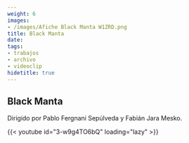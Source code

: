 ```yaml
---
weight: 6
images:
- /images/Afiche Black Manta W1ZRD.png
title: Black Manta
date: 
tags:
- trabajos
- archivo
- videoclip
hidetitle: true
---
```


## Black Manta

Dirigido por Pablo Fergnani Sepúlveda y Fabián Jara Mesko.

{{< youtube id="3-w9g4TO6bQ" loading="lazy" >}}